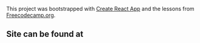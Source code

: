 This project was bootstrapped with [Create React
App](https://github.com/facebook/create-react-app) and the lessons from [Freecodecamp.org](https://www.freecodecamp.org/learn/front-end-libraries/react/).


## Site can be found at
